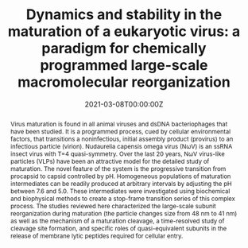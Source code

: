 ---
title: "Dynamics and stability in the maturation of a eukaryotic virus: a paradigm for chemically programmed large-scale macromolecular reorganization"
authors:

- John E. Johnson
- Tatiana Domitrovic
- Tsutomu Matsui
- admin
- George P. Lomonossoff

author_notes:
# - "Equal contribution"
# - "Equal contribution"
date: "2021-03-08T00:00:00Z"
doi: "https://doi.org/10.1007/s00705-021-05007-z"

# Schedule page publish date (NOT publication's date).
publishDate: "2017-04-01T00:00:00Z"

# Publication type.
# Legend: 0 = Uncategorized; 1 = Conference paper; 2 = Journal article;
# 3 = Preprint / Working Paper; 4 = Report; 5 = Book; 6 = Book section;
# 7 = Thesis; 8 = Patent
publication_types: ["2"]

# Publication name and optional abbreviated publication name.
publication: "*Archives of Virology*, 166 (6), 1547-1563"
publication_short: ""

abstract: Virus maturation is found in all animal viruses and dsDNA bacteriophages that have been studied. It is a programmed process, cued by cellular environmental factors, that transitions a noninfectious, initial assembly product (provirus) to an infectious particle (virion). Nudaurelia capensis omega virus (NωV) is an ssRNA insect virus with T=4 quasi-symmetry. Over the last 20 years, NωV virus-like particles (VLPs) have been an attractive model for the detailed study of maturation. The novel feature of the system is the progressive transition from procapsid to capsid controlled by pH. Homogeneous populations of maturation intermediates can be readily produced at arbitrary intervals by adjusting the pH between 7.6 and 5.0. These intermediates were investigated using biochemical and biophysical methods to create a stop-frame transition series of this complex process. The studies reviewed here characterized the large-scale subunit reorganization during maturation (the particle changes size from 48 nm to 41 nm) as well as the mechanism of a maturation cleavage, a time-resolved study of cleavage site formation, and specific roles of quasi-equivalent subunits in the release of membrane lytic peptides required for cellular entry.

# Summary. An optional shortened abstract.
# summary: Lorem ipsum dolor sit amet, consectetur adipiscing elit. Duis posuere tellus ac convallis placerat. Proin tincidunt magna sed ex sollicitudin condimentum.

# links:
# - name: ""
#   url: ""
url_pdf: uploads/Johnson-2021-ArchivesVirology.pdf
# url_code: ''
# url_dataset: ''
# url_poster: ''
# url_project: ''
# url_slides: ''
# url_source: ''
# url_video: ''

ags:
- Source Themes
featured: true

# Featured image
# To use, add an image named `featured.jpg/png` to your page's folder. 
image:
  caption: ''
  focal_point: ""

# Associated Projects (optional).
#   Associate this publication with one or more of your projects.
#   Simply enter your project's folder or file name without extension.
#   E.g. `internal-project` references `content/project/internal-project/index.md`.
#   Otherwise, set `projects: []`.
projects: []

# Slides (optional).
#   Associate this publication with Markdown slides.
#   Simply enter your slide deck's filename without extension.
#   E.g. `slides: "example"` references `content/slides/example/index.md`.
#   Otherwise, set `slides: ""`.
# slides: example
---